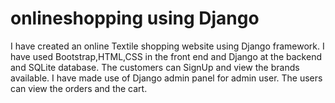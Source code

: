 # onlineshopping using Django
I have created an online Textile shopping website using Django framework.
I have used Bootstrap,HTML,CSS in the front end and Django at the backend and SQLite database.
The customers can SignUp and view the brands available. I have made use of Django admin panel for admin user.
The users can view the orders and the cart.
